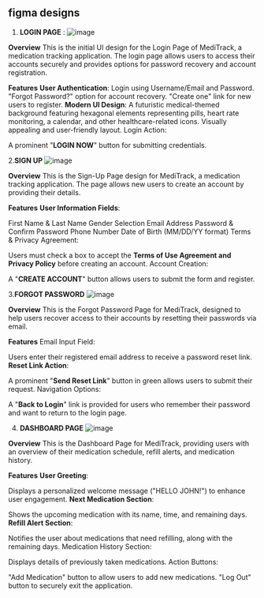 ## figma designs ##

1. **LOGIN PAGE** :
![image](https://github.com/user-attachments/assets/b01f9022-6e8e-4953-acce-1ab1fbc3bdeb)

**Overview**
This is the initial UI design for the Login Page of MediTrack, a medication tracking application. The login page allows users to access their accounts securely and provides options for password recovery and account registration.

**Features**
**User Authentication**:
Login using Username/Email and Password.
"Forgot Password?" option for account recovery.
"Create one" link for new users to register.
**Modern UI Design**:
A futuristic medical-themed background featuring hexagonal elements representing pills, heart rate monitoring, a calendar, and other healthcare-related icons.
Visually appealing and user-friendly layout.
Login Action:

A prominent "**LOGIN NOW**" button for submitting credentials.

2.**SIGN UP**
![image](https://github.com/user-attachments/assets/97fe8bec-84ce-4fcc-8cb5-c788e9fbe83e)

**Overview**
This is the Sign-Up Page design for MediTrack, a medication tracking application. The page allows new users to create an account by providing their details.

**Features**
**User Information Fields**:

First Name & Last Name
Gender Selection
Email Address
Password & Confirm Password
Phone Number
Date of Birth (MM/DD/YY format)
Terms & Privacy Agreement:

Users must check a box to accept the **Terms of Use Agreement and Privacy Policy** before creating an account.
Account Creation:

A "**CREATE ACCOUNT**" button allows users to submit the form and register.

3.**FORGOT PASSWORD**
![image](https://github.com/user-attachments/assets/4d7c5781-fb25-4e4d-b3c5-958d0dcf669c)

**Overview**
This is the Forgot Password Page for MediTrack, designed to help users recover access to their accounts by resetting their passwords via email.

**Features**
Email Input Field:

Users enter their registered email address to receive a password reset link.
**Reset Link Action**:

A prominent "**Send Reset Link**" button in green allows users to submit their request.
Navigation Options:

A "**Back to Login**" link is provided for users who remember their password and want to return to the login page.

4. **DASHBOARD PAGE**
![image](https://github.com/user-attachments/assets/d8760787-0b90-4094-a432-09cf9bcb136d)

**Overview**
This is the Dashboard Page for MediTrack, providing users with an overview of their medication schedule, refill alerts, and medication history.

**Features**
**User Greeting**:

Displays a personalized welcome message ("HELLO JOHN!") to enhance user engagement.
**Next Medication Section**:

Shows the upcoming medication with its name, time, and remaining days.
**Refill Alert Section**:

Notifies the user about medications that need refilling, along with the remaining days.
Medication History Section:

Displays details of previously taken medications.
Action Buttons:

"Add Medication" button to allow users to add new medications.
"Log Out" button to securely exit the application.
